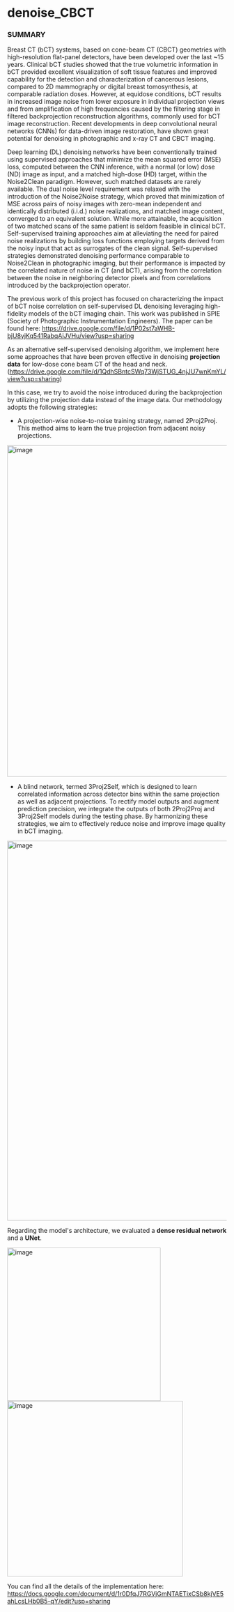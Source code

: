 # denoise_CBCT

### SUMMARY

Breast CT (bCT) systems, based on cone-beam CT (CBCT) geometries with high-resolution flat-panel detectors, have been developed over the last ~15 years. Clinical bCT studies showed that the true volumetric information in bCT provided excellent visualization of soft tissue features and improved capability for the detection and characterization of cancerous lesions, compared to 2D mammography or digital breast tomosynthesis, at comparable radiation doses. However, at equidose conditions, bCT results in increased image noise from lower exposure in individual projection views and from amplification of high frequencies caused by the filtering stage in filtered backprojection reconstruction algorithms, commonly used for bCT image reconstruction. Recent developments in deep convolutional neural networks (CNNs) for data-driven image restoration, have shown great potential for denoising in photographic and x-ray CT and CBCT imaging.

Deep learning (DL) denoising networks have been conventionally trained using supervised approaches that minimize the mean squared error (MSE) loss, computed between the CNN inference, with a normal (or low) dose (ND) image as input, and a matched high-dose (HD) target, within the Noise2Clean paradigm. However, such matched datasets are rarely available. The dual noise level requirement was relaxed with the introduction of the Noise2Noise strategy, which proved that minimization of MSE across pairs of noisy
images with zero-mean independent and identically distributed (i.i.d.) noise realizations, and matched image content, converged to an equivalent solution. While more attainable, the acquisition of two matched scans of the same patient is seldom feasible in clinical bCT. Self-supervised training approaches aim at alleviating the need for paired noise realizations by building loss functions employing targets derived from the noisy input that act as surrogates of the clean signal. Self-supervised strategies demonstrated denoising performance comparable to Noise2Clean in photographic imaging, but their performance is impacted by the correlated nature of noise in CT (and bCT), arising from the correlation between the noise in neighboring detector pixels and from correlations introduced by the backprojection operator. 

The previous work of this project has focused on characterizing the impact of bCT noise correlation on self-supervised DL denoising leveraging high-fidelity models of the bCT imaging chain. This work was published in SPIE (Society of Photographic Instrumentation Engineers). The paper can be found here: https://drive.google.com/file/d/1P02st7aWHB-bjU8yjKq541RabqAiJVHu/view?usp=sharing

As an alternative self-supervised denoising algorithm, we implement here some approaches that have been proven effective in denoising **projection data** for low-dose cone beam CT of the head and neck. (https://drive.google.com/file/d/1QdhSBntcSWq73WjSTUG_4njJU7wnKmYL/view?usp=sharing)

In this case, we try to avoid the noise introduced during the backprojection by utilizing the projection data instead of the image data. Our methodology adopts the following strategies: 
  - A projection-wise noise-to-noise training strategy, named 2Proj2Proj. This method aims to learn the true projection from adjacent noisy projections. 

<img width="761" alt="image" src="https://github.com/binigoromillo/denoise_CBCT/assets/123977045/ae0b3c7f-2cdf-4bff-ab46-71751cc8a031">

  - A blind network, termed 3Proj2Self, which is designed to learn correlated information across detector bins within the same projection as well as adjacent projections. 
To rectify model outputs and augment prediction precision, we integrate the outputs of both 2Proj2Proj and 3Proj2Self models during the testing phase. By harmonizing these strategies, we aim to effectively reduce noise and improve image quality in bCT imaging.

<img width="872" alt="image" src="https://github.com/binigoromillo/denoise_CBCT/assets/123977045/32e57aa4-8d09-4d19-a8d9-0197568f129e">

Regarding the model's architecture, we evaluated a **dense residual network** and a **UNet**.

<img width="352" alt="image" src="https://github.com/binigoromillo/denoise_CBCT/assets/123977045/4a34cce8-a17a-413e-949a-ed7a7146a4a5">
<img width="403" alt="image" src="https://github.com/binigoromillo/denoise_CBCT/assets/123977045/df41ee06-62a0-4d2e-a5c4-1e110ac9e542">

You can find all the details of the implementation here: https://docs.google.com/document/d/1r0DfqJ7RGVjGmNTAETixCSb8kjVE5ahLcsLHb0B5-qY/edit?usp=sharing




